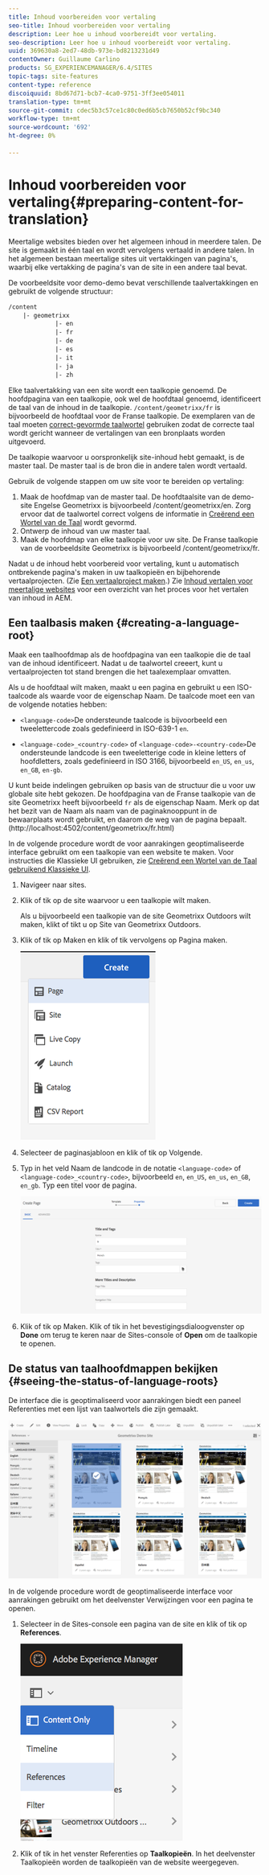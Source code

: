 ```yaml
---
title: Inhoud voorbereiden voor vertaling
seo-title: Inhoud voorbereiden voor vertaling
description: Leer hoe u inhoud voorbereidt voor vertaling.
seo-description: Leer hoe u inhoud voorbereidt voor vertaling.
uuid: 369630a8-2ed7-48db-973e-bd8213231d49
contentOwner: Guillaume Carlino
products: SG_EXPERIENCEMANAGER/6.4/SITES
topic-tags: site-features
content-type: reference
discoiquuid: 8bd67d71-bcb7-4ca0-9751-3ff3ee054011
translation-type: tm+mt
source-git-commit: cdec5b3c57ce1c80c0ed6b5cb7650b52cf9bc340
workflow-type: tm+mt
source-wordcount: '692'
ht-degree: 0%

---
```



# Inhoud voorbereiden voor vertaling{#preparing-content-for-translation}

Meertalige websites bieden over het algemeen inhoud in meerdere talen. De site is gemaakt in één taal en wordt vervolgens vertaald in andere talen. In het algemeen bestaan meertalige sites uit vertakkingen van pagina&#39;s, waarbij elke vertakking de pagina&#39;s van de site in een andere taal bevat.

De voorbeeldsite voor demo-demo bevat verschillende taalvertakkingen en gebruikt de volgende structuur:

```xml
/content
    |- geometrixx
             |- en
             |- fr
             |- de
             |- es
             |- it
             |- ja
             |- zh
```

Elke taalvertakking van een site wordt een taalkopie genoemd. De hoofdpagina van een taalkopie, ook wel de hoofdtaal genoemd, identificeert de taal van de inhoud in de taalkopie. `/content/geometrixx/fr` is bijvoorbeeld de hoofdtaal voor de Franse taalkopie. De exemplaren van de taal moeten [correct-gevormde taalwortel](/help/sites-administering/tc-prep.md#creating-a-language-root) gebruiken zodat de correcte taal wordt gericht wanneer de vertalingen van een bronplaats worden uitgevoerd.

De taalkopie waarvoor u oorspronkelijk site-inhoud hebt gemaakt, is de master taal. De master taal is de bron die in andere talen wordt vertaald.

Gebruik de volgende stappen om uw site voor te bereiden op vertaling:

1. Maak de hoofdmap van de master taal. De hoofdtaalsite van de demo-site Engelse Geometrixx is bijvoorbeeld /content/geometrixx/en. Zorg ervoor dat de taalwortel correct volgens de informatie in [Creërend een Wortel van de Taal](/help/sites-administering/tc-prep.md#creating-a-language-root) wordt gevormd.
1. Ontwerp de inhoud van uw master taal.
1. Maak de hoofdmap van elke taalkopie voor uw site. De Franse taalkopie van de voorbeeldsite Geometrixx is bijvoorbeeld /content/geometrixx/fr.

Nadat u de inhoud hebt voorbereid voor vertaling, kunt u automatisch ontbrekende pagina&#39;s maken in uw taalkopieën en bijbehorende vertaalprojecten. (Zie [Een vertaalproject maken](/help/sites-administering/tc-manage.md).) Zie [Inhoud vertalen voor meertalige websites](/help/sites-administering/translation.md) voor een overzicht van het proces voor het vertalen van inhoud in AEM.

## Een taalbasis maken {#creating-a-language-root}

Maak een taalhoofdmap als de hoofdpagina van een taalkopie die de taal van de inhoud identificeert. Nadat u de taalwortel creeert, kunt u vertaalprojecten tot stand brengen die het taalexemplaar omvatten.

Als u de hoofdtaal wilt maken, maakt u een pagina en gebruikt u een ISO-taalcode als waarde voor de eigenschap Naam. De taalcode moet een van de volgende notaties hebben:

* `<language-code>`De ondersteunde taalcode is bijvoorbeeld een tweelettercode zoals gedefinieerd in ISO-639-1  `en`.

* `<language-code>_<country-code>` of  `<language-code>-<country-code>`De ondersteunde landcode is een tweeletterige code in kleine letters of hoofdletters, zoals gedefinieerd in ISO 3166, bijvoorbeeld  `en_US`,  `en_us`,  `en_GB`,  `en-gb`.

U kunt beide indelingen gebruiken op basis van de structuur die u voor uw globale site hebt gekozen.  De hoofdpagina van de Franse taalkopie van de site Geometrixx heeft bijvoorbeeld `fr` als de eigenschap Naam. Merk op dat het bezit van de Naam als naam van de paginaknooppunt in de bewaarplaats wordt gebruikt, en daarom de weg van de pagina bepaalt. (http://localhost:4502/content/geometrixx/fr.html)

In de volgende procedure wordt de voor aanrakingen geoptimaliseerde interface gebruikt om een taalkopie van een website te maken. Voor instructies die Klassieke UI gebruiken, zie [Creërend een Wortel van de Taal gebruikend Klassieke UI](/help/sites-administering/tc-lroot-classic.md).

1. Navigeer naar sites.
1. Klik of tik op de site waarvoor u een taalkopie wilt maken.

   Als u bijvoorbeeld een taalkopie van de site Geometrixx Outdoors wilt maken, klikt of tikt u op Site van Geometrixx Outdoors.

1. Klik of tik op Maken en klik of tik vervolgens op Pagina maken.

   ![chlimage_1-21](assets/chlimage_1-21.png)

1. Selecteer de paginasjabloon en klik of tik op Volgende.
1. Typ in het veld Naam de landcode in de notatie `<language-code>` of `<language-code>_<country-code>`, bijvoorbeeld `en`, `en_US`, `en_us`, `en_GB`, `en_gb`. Typ een titel voor de pagina.

   ![chlimage_1-22](assets/chlimage_1-22.png)

1. Klik of tik op Maken. Klik of tik in het bevestigingsdialoogvenster op **Done** om terug te keren naar de Sites-console of **Open** om de taalkopie te openen.

## De status van taalhoofdmappen bekijken {#seeing-the-status-of-language-roots}

De interface die is geoptimaliseerd voor aanrakingen biedt een paneel Referenties met een lijst van taalwortels die zijn gemaakt.

![chlimage_1-23](assets/chlimage_1-23.png)

In de volgende procedure wordt de geoptimaliseerde interface voor aanrakingen gebruikt om het deelvenster Verwijzingen voor een pagina te openen.

1. Selecteer in de Sites-console een pagina van de site en klik of tik op **References**.

   ![chlimage_1-24](assets/chlimage_1-24.png)

1. Klik of tik in het venster Referenties op **Taalkopieën**. In het deelvenster Taalkopieën worden de taalkopieën van de website weergegeven.

